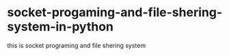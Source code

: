 # socket-progaming-and-file-shering-system-in-python
this is socket programing and file shering system 
